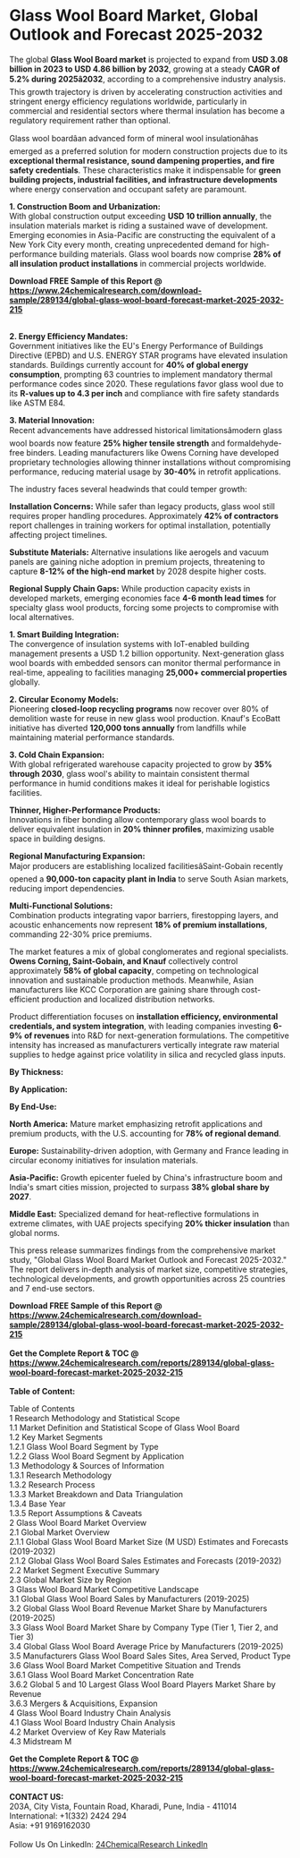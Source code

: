 <h1>Glass Wool Board Market, Global Outlook and Forecast 2025-2032</h1><p>The global <strong>Glass Wool Board market</strong> is projected to expand from <strong>USD 3.08 billion in 2023 to USD 4.86 billion by 2032</strong>, growing at a steady <strong>CAGR of 5.2% during 2025â2032</strong>, according to a comprehensive industry analysis. This growth trajectory is driven by accelerating construction activities and stringent energy efficiency regulations worldwide, particularly in commercial and residential sectors where thermal insulation has become a regulatory requirement rather than optional.</p><p>Glass wool boardâan advanced form of mineral wool insulationâhas emerged as a preferred solution for modern construction projects due to its <strong>exceptional thermal resistance, sound dampening properties, and fire safety credentials</strong>. These characteristics make it indispensable for <strong>green building projects, industrial facilities, and infrastructure developments</strong> where energy conservation and occupant safety are paramount.</p><p><strong>1. Construction Boom and Urbanization:</strong><br>
With global construction output exceeding <strong>USD 10 trillion annually</strong>, the insulation materials market is riding a sustained wave of development. Emerging economies in Asia-Pacific are constructing the equivalent of a New York City every month, creating unprecedented demand for high-performance building materials. Glass wool boards now comprise <strong>28% of all insulation product installations</strong> in commercial projects worldwide.</p><div><b>Download FREE Sample of this Report @ 
            <a href="https://www.24chemicalresearch.com/download-sample/289134/global-glass-wool-board-forecast-market-2025-2032-215">
            https://www.24chemicalresearch.com/download-sample/289134/global-glass-wool-board-forecast-market-2025-2032-215</a></b></div><br><p><strong>2. Energy Efficiency Mandates:</strong><br>
Government initiatives like the EU's Energy Performance of Buildings Directive (EPBD) and U.S. ENERGY STAR programs have elevated insulation standards. Buildings currently account for <strong>40% of global energy consumption</strong>, prompting 63 countries to implement mandatory thermal performance codes since 2020. These regulations favor glass wool due to its <strong>R-values up to 4.3 per inch</strong> and compliance with fire safety standards like ASTM E84.</p><p><strong>3. Material Innovation:</strong><br>
Recent advancements have addressed historical limitationsâmodern glass wool boards now feature <strong>25% higher tensile strength</strong> and formaldehyde-free binders. Leading manufacturers like Owens Corning have developed proprietary technologies allowing thinner installations without compromising performance, reducing material usage by <strong>30-40%</strong> in retrofit applications.</p><p>The industry faces several headwinds that could temper growth:</p><p><strong>Installation Concerns:</strong> While safer than legacy products, glass wool still requires proper handling procedures. Approximately <strong>42% of contractors</strong> report challenges in training workers for optimal installation, potentially affecting project timelines.</p><p><strong>Substitute Materials:</strong> Alternative insulations like aerogels and vacuum panels are gaining niche adoption in premium projects, threatening to capture <strong>8-12% of the high-end market</strong> by 2028 despite higher costs.</p><p><strong>Regional Supply Chain Gaps:</strong> While production capacity exists in developed markets, emerging economies face <strong>4-6 month lead times</strong> for specialty glass wool products, forcing some projects to compromise with local alternatives.</p><p><strong>1. Smart Building Integration:</strong><br>
The convergence of insulation systems with IoT-enabled building management presents a USD 1.2 billion opportunity. Next-generation glass wool boards with embedded sensors can monitor thermal performance in real-time, appealing to facilities managing <strong>25,000+ commercial properties</strong> globally.</p><p><strong>2. Circular Economy Models:</strong><br>
Pioneering <strong>closed-loop recycling programs</strong> now recover over 80% of demolition waste for reuse in new glass wool production. Knauf's EcoBatt initiative has diverted <strong>120,000 tons annually</strong> from landfills while maintaining material performance standards.</p><p><strong>3. Cold Chain Expansion:</strong><br>
With global refrigerated warehouse capacity projected to grow by <strong>35% through 2030</strong>, glass wool's ability to maintain consistent thermal performance in humid conditions makes it ideal for perishable logistics facilities.</p><p><strong>Thinner, Higher-Performance Products:</strong><br>
	Innovations in fiber bonding allow contemporary glass wool boards to deliver equivalent insulation in <strong>20% thinner profiles</strong>, maximizing usable space in building designs.</p><p><strong>Regional Manufacturing Expansion:</strong><br>
	Major producers are establishing localized facilitiesâSaint-Gobain recently opened a <strong>90,000-ton capacity plant in India</strong> to serve South Asian markets, reducing import dependencies.</p><p><strong>Multi-Functional Solutions:</strong><br>
	Combination products integrating vapor barriers, firestopping layers, and acoustic enhancements now represent <strong>18% of premium installations</strong>, commanding 22-30% price premiums.</p><p>The market features a mix of global conglomerates and regional specialists. <strong>Owens Corning, Saint-Gobain, and Knauf</strong> collectively control approximately <strong>58% of global capacity</strong>, competing on technological innovation and sustainable production methods. Meanwhile, Asian manufacturers like KCC Corporation are gaining share through cost-efficient production and localized distribution networks.</p><p>Product differentiation focuses on <strong>installation efficiency, environmental credentials, and system integration</strong>, with leading companies investing <strong>6-9% of revenues</strong> into R&amp;D for next-generation formulations. The competitive intensity has increased as manufacturers vertically integrate raw material supplies to hedge against price volatility in silica and recycled glass inputs.</p><p><strong>By Thickness:</strong></p><p><strong>By Application:</strong></p><p><strong>By End-Use:</strong></p><p><strong>North America:</strong> Mature market emphasizing retrofit applications and premium products, with the U.S. accounting for <strong>78% of regional demand</strong>.</p><p><strong>Europe:</strong> Sustainability-driven adoption, with Germany and France leading in circular economy initiatives for insulation materials.</p><p><strong>Asia-Pacific:</strong> Growth epicenter fueled by China's infrastructure boom and India's smart cities mission, projected to surpass <strong>38% global share by 2027</strong>.</p><p><strong>Middle East:</strong> Specialized demand for heat-reflective formulations in extreme climates, with UAE projects specifying <strong>20% thicker insulation</strong> than global norms.</p><p>This press release summarizes findings from the comprehensive market study, "Global Glass Wool Board Market Outlook and Forecast 2025-2032." The report delivers in-depth analysis of market size, competitive strategies, technological developments, and growth opportunities across 25 countries and 7 end-use sectors.</p><div><b>Download FREE Sample of this Report @ 
            <a href="https://www.24chemicalresearch.com/download-sample/289134/global-glass-wool-board-forecast-market-2025-2032-215">
            https://www.24chemicalresearch.com/download-sample/289134/global-glass-wool-board-forecast-market-2025-2032-215</a></b></div><br><div><b>Get the Complete Report & TOC @ 
            <a href="https://www.24chemicalresearch.com/reports/289134/global-glass-wool-board-forecast-market-2025-2032-215">
            https://www.24chemicalresearch.com/reports/289134/global-glass-wool-board-forecast-market-2025-2032-215</a></b></div><br>
            <b>Table of Content:</b><p>Table of Contents<br />
1 Research Methodology and Statistical Scope<br />
1.1 Market Definition and Statistical Scope of Glass Wool Board<br />
1.2 Key Market Segments<br />
1.2.1 Glass Wool Board Segment by Type<br />
1.2.2 Glass Wool Board Segment by Application<br />
1.3 Methodology & Sources of Information<br />
1.3.1 Research Methodology<br />
1.3.2 Research Process<br />
1.3.3 Market Breakdown and Data Triangulation<br />
1.3.4 Base Year<br />
1.3.5 Report Assumptions & Caveats<br />
2 Glass Wool Board Market Overview<br />
2.1 Global Market Overview<br />
2.1.1 Global Glass Wool Board Market Size (M USD) Estimates and Forecasts (2019-2032)<br />
2.1.2 Global Glass Wool Board Sales Estimates and Forecasts (2019-2032)<br />
2.2 Market Segment Executive Summary<br />
2.3 Global Market Size by Region<br />
3 Glass Wool Board Market Competitive Landscape<br />
3.1 Global Glass Wool Board Sales by Manufacturers (2019-2025)<br />
3.2 Global Glass Wool Board Revenue Market Share by Manufacturers (2019-2025)<br />
3.3 Glass Wool Board Market Share by Company Type (Tier 1, Tier 2, and Tier 3)<br />
3.4 Global Glass Wool Board Average Price by Manufacturers (2019-2025)<br />
3.5 Manufacturers Glass Wool Board Sales Sites, Area Served, Product Type<br />
3.6 Glass Wool Board Market Competitive Situation and Trends<br />
3.6.1 Glass Wool Board Market Concentration Rate<br />
3.6.2 Global 5 and 10 Largest Glass Wool Board Players Market Share by Revenue<br />
3.6.3 Mergers & Acquisitions, Expansion<br />
4 Glass Wool Board Industry Chain Analysis<br />
4.1 Glass Wool Board Industry Chain Analysis<br />
4.2 Market Overview of Key Raw Materials<br />
4.3 Midstream M</p><div><b>Get the Complete Report & TOC @ 
            <a href="https://www.24chemicalresearch.com/reports/289134/global-glass-wool-board-forecast-market-2025-2032-215">
            https://www.24chemicalresearch.com/reports/289134/global-glass-wool-board-forecast-market-2025-2032-215</a></b></div><br><b>CONTACT US:</b><br>
            203A, City Vista, Fountain Road, Kharadi, Pune, India - 411014<br>
            International: +1(332) 2424 294<br>
            Asia: +91 9169162030 <br><br>
            Follow Us On LinkedIn: <a href="https://www.linkedin.com/company/24chemicalresearch/">24ChemicalResearch LinkedIn</a>
